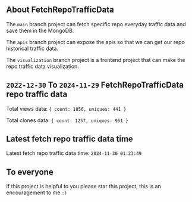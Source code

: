 ## About FetchRepoTrafficData

The `main` branch project can fetch specific repo everyday traffic data and save them in the MongoDB.

The `apis` branch project can expose the apis so that we can get our repo historical traffic data.

The `visualization` branch project is a frontend project that can make the repo traffic data visualization.

## `2022-12-30` To `2024-11-29` FetchRepoTrafficData repo traffic data

Total views data: `{ count: 1856, uniques: 441 }`

Total clones data: `{ count: 1257, uniques: 951 }`

## Latest fetch repo traffic data time

Latest fetch repo traffic data time: `2024-11-30 01:23:49`

## To everyone

If this project is helpful to you please star this project, this is an encouragement to me `:)`



